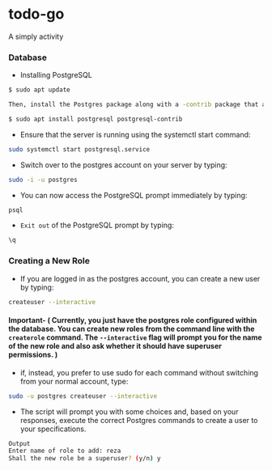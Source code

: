# todo-go
A simply activity


### Database
* Installing PostgreSQL
```bash
$ sudo apt update

Then, install the Postgres package along with a -contrib package that adds some additional utilities and functionality:

$ sudo apt install postgresql postgresql-contrib
```
* Ensure that the server is running using the systemctl start command:
```bash
sudo systemctl start postgresql.service
```
* Switch over to the postgres account on your server by typing:
```bash
sudo -i -u postgres
```
* You can now access the PostgreSQL prompt immediately by typing:
```bash
psql
```
* `Exit out` of the PostgreSQL prompt by typing:
```bash
\q
```
###  Creating a New Role
* If you are logged in as the postgres account, you can create a new user by typing:
```bash
createuser --interactive
```
#### Important- ( Currently, you just have the postgres role configured within the database. You can create new roles from the command line with the `createrole` command. The `--interactive` flag will prompt you for the name of the new role and also ask whether it should have superuser permissions. )

* if, instead, you prefer to use sudo for each command without switching from your normal account, type:
```bash
sudo -u postgres createuser --interactive
```
* The script will prompt you with some choices and, based on your responses, execute the correct Postgres commands to create a user to your specifications.
```bash
Output
Enter name of role to add: reza
Shall the new role be a superuser? (y/n) y
```
